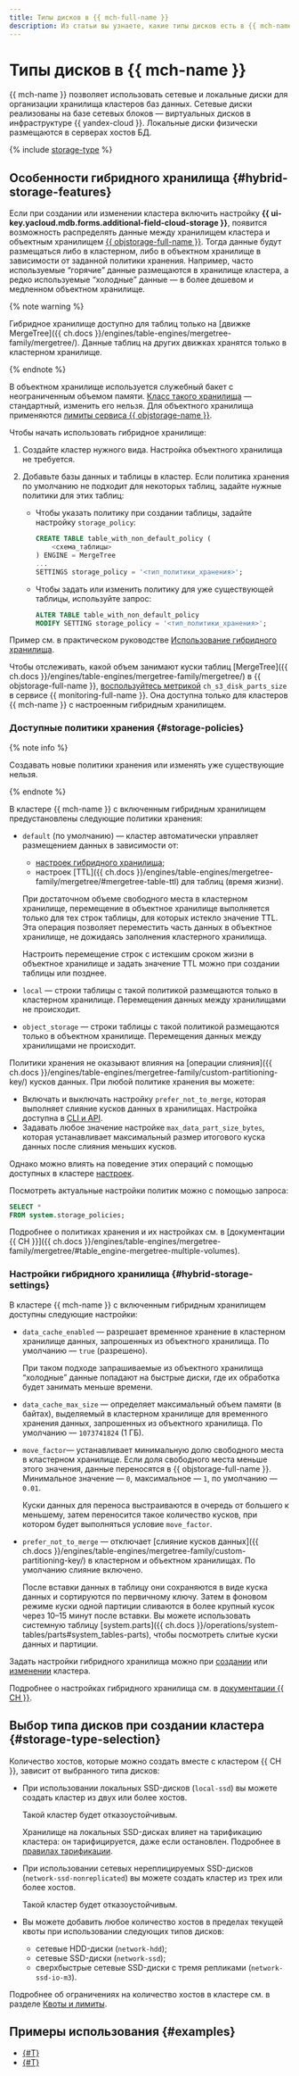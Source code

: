 ```yaml
---
title: Типы дисков в {{ mch-full-name }}
description: Из статьи вы узнаете, какие типы дисков есть в {{ mch-name }}, узнаете про особенности гибридного хранилища, а также ознакомитесь с особенностями выбора типа дисков при создании кластера.
---
```


# Типы дисков в {{ mch-name }}


{{ mch-name }} позволяет использовать сетевые и локальные диски для организации хранилища кластеров баз данных. Сетевые диски реализованы на базе сетевых блоков — виртуальных дисков в инфраструктуре {{ yandex-cloud }}. Локальные диски физически размещаются в серверах хостов БД.

{% include [storage-type](../../_includes/mdb/mch/storage-type.md) %}

## Особенности гибридного хранилища {#hybrid-storage-features}

Если при создании или изменении кластера включить настройку **{{ ui-key.yacloud.mdb.forms.additional-field-cloud-storage }}**, появится возможность распределять данные между хранилищем кластера и объектным хранилищем [{{ objstorage-full-name }}](../../storage/). Тогда данные будут размещаться либо в кластерном, либо в объектном хранилище в зависимости от заданной политики хранения. Например, часто используемые <q>горячие</q> данные размещаются в хранилище кластера, а редко используемые <q>холодные</q> данные — в более дешевом и медленном объектном хранилище.

{% note warning %}

Гибридное хранилище доступно для таблиц только на [движке MergeTree]({{ ch.docs }}/engines/table-engines/mergetree-family/mergetree/). Данные таблиц на других движках хранятся только в кластерном хранилище.

{% endnote %}

В объектном хранилище используется служебный бакет с неограниченным объемом памяти. [Класс такого хранилища](../../storage/concepts/storage-class.md) — стандартный, изменить его нельзя. Для объектного хранилища применяются [лимиты сервиса {{ objstorage-name }}](../../storage/concepts/limits.md).

Чтобы начать использовать гибридное хранилище:

1. Создайте кластер нужного вида. Настройка объектного хранилища не требуется.

1. Добавьте базы данных и таблицы в кластер. Если политика хранения по умолчанию не подходит для некоторых таблиц, задайте нужные политики для этих таблиц:

    * Чтобы указать политику при создании таблицы, задайте настройку `storage_policy`:

        ```sql
        CREATE TABLE table_with_non_default_policy (
            <схема_таблицы>
        ) ENGINE = MergeTree
        ...
        SETTINGS storage_policy = '<тип_политики_хранения>';
        ```

    * Чтобы задать или изменить политику для уже существующей таблицы, используйте запрос:

        ```sql
        ALTER TABLE table_with_non_default_policy
        MODIFY SETTING storage_policy = '<тип_политики_хранения>';
        ```

Пример см. в практическом руководстве [Использование гибридного хранилища](../tutorials/hybrid-storage.md).

Чтобы отслеживать, какой объем занимают куски таблиц [MergeTree]({{ ch.docs }}/engines/table-engines/mergetree-family/mergetree/) в {{ objstorage-full-name }}, [воспользуйтесь метрикой](../tutorials/hybrid-storage.md#metrics) `ch_s3_disk_parts_size` в сервисе {{ monitoring-full-name }}. Она доступна только для кластеров {{ mch-name }} с настроенным гибридным хранилищем.

### Доступные политики хранения {#storage-policies}

{% note info %}

Создавать новые политики хранения или изменять уже существующие нельзя.

{% endnote %}

В кластере {{ mch-name }} с включенным гибридным хранилищем предустановлены следующие политики хранения:

* `default` (по умолчанию) — кластер автоматически управляет размещением данных в зависимости от:

    * [настроек гибридного хранилища](#hybrid-storage-settings);
    * настроек [TTL]({{ ch.docs }}/engines/table-engines/mergetree-family/mergetree/#mergetree-table-ttl) для таблиц (время жизни).

    При достаточном объеме свободного места в кластерном хранилище, перемещение в объектное хранилище выполняется только для тех строк таблицы, для которых истекло значение TTL. Эта операция позволяет переместить часть данных в объектное хранилище, не дожидаясь заполнения кластерного хранилища.

    Настроить перемещение строк с истекшим сроком жизни в объектное хранилище и задать значение TTL можно при создании таблицы или позднее.

* `local` — строки таблицы с такой политикой размещаются только в кластерном хранилище. Перемещения данных между хранилищами не происходит.

* `object_storage` — строки таблицы с такой политикой размещаются только в объектном хранилище. Перемещения данных между хранилищами не происходит.

Политики хранения не оказывают влияния на [операции слияния]({{ ch.docs }}/engines/table-engines/mergetree-family/custom-partitioning-key/) кусков данных. При любой политике хранения вы можете:

* Включать и выключать настройку `prefer_not_to_merge`, которая выполняет слияние кусков данных в хранилищах. Настройка доступна в [CLI и API](../operations/update.md#change-hybrid-storage).
* Задавать любое значение настройке `max_data_part_size_bytes`, которая устанавливает максимальный размер итогового куска данных после слияния меньших кусков.

Однако можно влиять на поведение этих операций с помощью доступных в кластере [настроек](./settings-list.md).

Посмотреть актуальные настройки политик можно с помощью запроса:

```sql
SELECT *
FROM system.storage_policies;
```

Подробнее о политиках хранения и их настройках см. в [документации {{ CH }}]({{ ch.docs }}/engines/table-engines/mergetree-family/mergetree/#table_engine-mergetree-multiple-volumes).

### Настройки гибридного хранилища {#hybrid-storage-settings}


В кластере {{ mch-name }} с включенным гибридным хранилищем доступны следующие настройки:

* `data_cache_enabled` — разрешает временное хранение в кластерном хранилище данных, запрошенных из объектного хранилища. По умолчанию — `true` (разрешено).

    При таком подходе запрашиваемые из объектного хранилища <q>холодные</q> данные попадают на быстрые диски, где их обработка будет занимать меньше времени.

* `data_cache_max_size` — определяет максимальный объем памяти (в байтах), выделяемый в кластерном хранилище для временного хранения данных, запрошенных из объектного хранилища. По умолчанию — `1073741824` (1 ГБ).
* `move_factor`— устанавливает минимальную долю свободного места в кластерном хранилище. Если доля свободного места меньше этого значения, данные переносятся в {{ objstorage-full-name }}. Минимальное значение — `0`, максимальное — `1`, по умолчанию — `0.01`.

    Куски данных для переноса выстраиваются в очередь от большего к меньшему, затем переносится такое количество кусков, при котором будет выполняться условие `move_factor`.

* `prefer_not_to_merge` — отключает [слияние кусков данных]({{ ch.docs }}/engines/table-engines/mergetree-family/custom-partitioning-key/) в кластерном и объектном хранилищах. По умолчанию слияние включено.

    После вставки данных в таблицу они сохраняются в виде куска данных и сортируются по первичному ключу. Затем в фоновом режиме куски одной партиции сливаются в более крупный кусок через 10–15 минут после вставки. Вы можете использовать системную таблицу [system.parts]({{ ch.docs }}/operations/system-tables/parts#system_tables-parts), чтобы посмотреть слитые куски данных и партиции.

Задать настройки гибридного хранилища можно при [создании](../operations/cluster-create.md) или [изменении](../operations/update.md#change-hybrid-storage) кластера.

Подробнее о настройках гибридного хранилища см. в [документации {{ CH }}](https://clickhouse.com/docs/ru/engines/table-engines/mergetree-family/mergetree/#table_engine-mergetree-multiple-volumes).

## Выбор типа дисков при создании кластера {#storage-type-selection}

Количество хостов, которые можно создать вместе с кластером {{ CH }}, зависит от выбранного типа дисков:

* При использовании локальных SSD-дисков (`local-ssd`) вы можете создать кластер из двух или более хостов.

    Такой кластер будет отказоустойчивым.

    Хранилище на локальных SSD-дисках влияет на тарификацию кластера: он тарифицируется, даже если остановлен. Подробнее в [правилах тарификации](../pricing.md).

* При использовании сетевых нереплицируемых SSD-дисков (`network-ssd-nonreplicated`) вы можете создать кластер из трех или более хостов.

    Такой кластер будет отказоустойчивым.

* Вы можете добавить любое количество хостов в пределах текущей квоты при использовании следующих типов дисков:

    * сетевые HDD-диски (`network-hdd`);
    * сетевые SSD-диски (`network-ssd`);
    * сверхбыстрые сетевые SSD-диски с тремя репликами (`network-ssd-io-m3`).

Подробнее об ограничениях на количество хостов в кластере см. в разделе [Квоты и лимиты](./limits.md).


## Примеры использования {#examples}

* [{#T}](../tutorials/hybrid-storage.md)
* [{#T}](../tutorials/sharding.md)